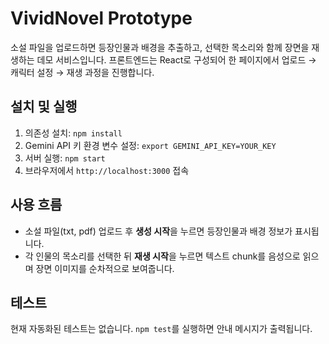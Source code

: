 # VividNovel Prototype

소설 파일을 업로드하면 등장인물과 배경을 추출하고, 선택한 목소리와 함께 장면을 재생하는 데모 서비스입니다. 프론트엔드는 React로 구성되어 한 페이지에서 업로드 → 캐릭터 설정 → 재생 과정을 진행합니다.

## 설치 및 실행
1. 의존성 설치: `npm install`
2. Gemini API 키 환경 변수 설정: `export GEMINI_API_KEY=YOUR_KEY`
3. 서버 실행: `npm start`
4. 브라우저에서 `http://localhost:3000` 접속

## 사용 흐름
- 소설 파일(txt, pdf) 업로드 후 **생성 시작**을 누르면 등장인물과 배경 정보가 표시됩니다.
- 각 인물의 목소리를 선택한 뒤 **재생 시작**을 누르면 텍스트 chunk를 음성으로 읽으며 장면 이미지를 순차적으로 보여줍니다.

## 테스트
현재 자동화된 테스트는 없습니다. `npm test`를 실행하면 안내 메시지가 출력됩니다.
